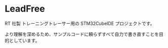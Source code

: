 # LeadFree

RT 社製 トレーニングトレーサー用の STM32CubeIDE プロジェクトです。

より理解を深めるため、サンプルコードに頼らずすべて自力で書き直すことを目的としています。
